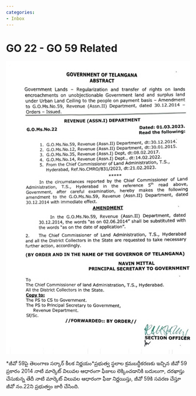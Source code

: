 ```yaml
---
categories:
- Inbox
---
```

# GO 22 - GO 59 Related

![](../files/0967e228-a613-44e4-9457-63233e9161a2.jpg)

\*జీవో 59పై తెలంగాణ సర్కార్ కీలక నిర్ణయం\*ప్రభుత్వ స్థలాల క్రమబద్ధీకరణకు ఇచ్చిన జీవో 59 ప్రకారం 2014 నాటి మార్కెట్ విలువల ఆధారంగా ఫీజులు లెక్కించడానికి బదులుగా, దరఖాస్తు చేసుకున్న తేదీ నాటి మార్కెట్ విలువల ఆధారంగా ఫీజు నిర్ణయిస్తు, జీవో 59కి సవరణ చేస్తూ జీవో నం.22ని ప్రభుత్వం జారీ చేసింది.